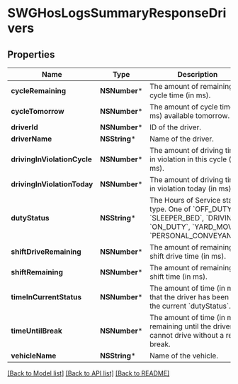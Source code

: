 # SWGHosLogsSummaryResponseDrivers

## Properties
Name | Type | Description | Notes
------------ | ------------- | ------------- | -------------
**cycleRemaining** | **NSNumber*** | The amount of remaining cycle time (in ms). | [optional] 
**cycleTomorrow** | **NSNumber*** | The amount of cycle time (in ms) available tomorrow. | [optional] 
**driverId** | **NSNumber*** | ID of the driver. | [optional] 
**driverName** | **NSString*** | Name of the driver. | [optional] 
**drivingInViolationCycle** | **NSNumber*** | The amount of driving time in violation in this cycle (in ms). | [optional] 
**drivingInViolationToday** | **NSNumber*** | The amount of driving time in violation today (in ms). | [optional] 
**dutyStatus** | **NSString*** | The Hours of Service status type. One of &#x60;OFF_DUTY&#x60;, &#x60;SLEEPER_BED&#x60;, &#x60;DRIVING&#x60;, &#x60;ON_DUTY&#x60;, &#x60;YARD_MOVE&#x60;, &#x60;PERSONAL_CONVEYANCE&#x60;. | [optional] 
**shiftDriveRemaining** | **NSNumber*** | The amount of remaining shift drive time (in ms). | [optional] 
**shiftRemaining** | **NSNumber*** | The amount of remaining shift time (in ms). | [optional] 
**timeInCurrentStatus** | **NSNumber*** | The amount of time (in ms) that the driver has been in the current &#x60;dutyStatus&#x60;. | [optional] 
**timeUntilBreak** | **NSNumber*** | The amount of time (in ms) remaining until the driver cannot drive without a rest break. | [optional] 
**vehicleName** | **NSString*** | Name of the vehicle. | [optional] 

[[Back to Model list]](../README.md#documentation-for-models) [[Back to API list]](../README.md#documentation-for-api-endpoints) [[Back to README]](../README.md)



